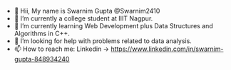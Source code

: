 - 👀 Hii, My name is Swarnim Gupta @Swarnim2410
- 🔭 I’m currently a college student at IIIT Nagpur.
- 🌱 I’m currently learning Web Development plus Data Structures and Algorithms in C++.
- 🤔 I’m looking for help with problems related to data analysis.
- 📫 How to reach me: Linkedin -> https://www.linkedin.com/in/swarnim-gupta-848934240 

